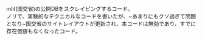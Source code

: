 mlit(国交省)の公開DBをスクレイピングするコード。  
ノリで、実験的なテクニカルなコードを書いたが、~あまりにもクソ過ぎて問題となり~国交省のサイトレイアウトが更新され、本コードは無効であり、すでに存在価値もなくなったコード。
